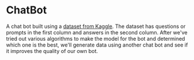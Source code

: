 # ChatBot

A chat bot built using a [dataset from Kaggle](https://www.kaggle.com/datasets/grafstor/simple-dialogs-for-chatbot). The dataset has questions or prompts in the first column and answers in the second column. After we've tried out various algorithms to make the model for the bot and determined which one is the best, we'll generate data using another chat bot and see if it improves the quality of our own bot.
